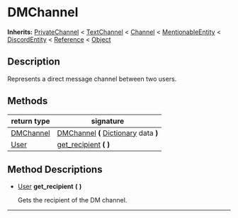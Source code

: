   
# DMChannel
  
**Inherits:** [PrivateChannel](./class_privatechannel.md) < [TextChannel](./class_textchannel.md) < [Channel](./class_channel.md) < [MentionableEntity](./class_mentionableentity.md) < [DiscordEntity](./class_discordentity.md) < [Reference](https://docs.godotengine.org/en/3.5/classes/class_reference.html) < [Object](https://docs.godotengine.org/en/3.5/classes/class_object.html)  
  
  
## Description
  
Represents a direct message channel between two users.  
  
## Methods
  
| return type                       | signature                                                                                                                       |
|-----------------------------------|---------------------------------------------------------------------------------------------------------------------------------|
| [DMChannel](./class_dmchannel.md) | [DMChannel](#method-DMChannel) **(** [Dictionary](https://docs.godotengine.org/en/3.5/classes/class_dictionary.html) data **)** |
| [User](./class_user.md)           | [get\_recipient](#method-get-recipient) **(**  **)**                                                                            |  
  
## Method Descriptions
  
- <a name="method-get-recipient"></a>[User](./class_user.md) **get\_recipient** **(**  **)**  
  
	Gets the recipient of the DM channel.  
________________

  
